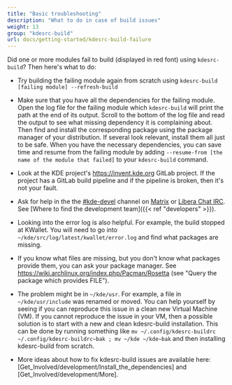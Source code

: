 ```yaml
---
title: "Basic troubleshooting"
description: "What to do in case of build issues"
weight: 13
group: "kdesrc-build"
url: docs/getting-started/kdesrc-build-failure
---
```


Did one or more modules fail to build (displayed in red font) using `kdesrc-build`? Then here's what to do:

* Try building the failing module again from scratch using `kdesrc-build [failing module] --refresh-build`

* Make sure that you have all the dependencies for the failing module. Open the log file for the failing module which `kdesrc-build` will print the path at the end of its output. Scroll to the bottom of the log file and read the output to see what missing dependency it is complaining about. Then find and install the corresponding package using the package manager of your distribution. If several look relevant, install them all just to be safe. When you have the necessary dependencies, you can save time and resume from the failing module by adding `--resume-from [the name of the module that failed]` to your `kdesrc-build` command.

* Look at the KDE project's https://invent.kde.org GitLab project. If the project has a GitLab build pipeline and if the pipeline is broken, then it's not your fault.

* Ask for help in the the [#kde-devel](https://webchat.kde.org/#/room/#kde-devel:kde.org) channel on [Matrix](https://community.kde.org/Matrix) or [Libera Chat IRC](https://community.kde.org/Internet_Relay_Chat). See [Where to find the development team]({{< ref "developers" >}}).

* Looking into the error log is also helpful. For example, the build stopped at KWallet. You will need to go into `~/kde/src/log/latest/kwallet/error.log` and find what packages are missing.

* If you know what files are missing, but you don't know what packages provide them, you can ask your package manager. See https://wiki.archlinux.org/index.php/Pacman/Rosetta (see "Query the package which provides FILE").

* The problem might be in `~/kde/usr`. For example, a file in `~/kde/usr/include` was renamed or moved. You can help yourself by seeing if you can reproduce this issue in a clean new Virtual Machine (VM). If you cannot reproduce the issue in your VM, then a possible solution is to start with a new and clean kdesrc-build installation. This can be done by running something like `mv ~/.config/kdesrc-buildrc ~/.config/kdesrc-buildrc~bak ; mv ~/kde ~/kde~bak` and then installing kdesrc-build from scratch.

* More ideas about how to fix kdesrc-build issues are available here: [Get_Involved/development/Install_the_dependencies] and [Get_Involved/development/More].
